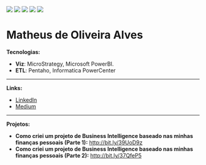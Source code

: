 ![](https://img.shields.io/badge/author-mathdeoliveira-lightgrey)
![](https://img.shields.io/badge/tool-pentaho-red)
![](https://img.shields.io/badge/tool-powercenter-red)
![](https://img.shields.io/badge/tool-powerbi-red)
![](https://img.shields.io/badge/tool-microstrategy-red)

# Matheus de Oliveira Alves



**Tecnologias:** 
* **Viz**: MicroStrategy, Microsoft PowerBI.
* **ETL**: Pentaho, Informatica PowerCenter
---
**Links:**
* [LinkedIn](https://www.linkedin.com/in/matheus-de-oliveira-alves/)
* [Medium](https://medium.com/@matheusdeoliveiraalves)
---
**Projetos:**
* **Como criei um projeto de Business Intelligence baseado nas minhas finanças pessoais (Parte 1):** http://bit.ly/39UoD9z
* **Como criei um projeto de Business Intelligence baseado nas minhas finanças pessoais (Parte 2):** http://bit.ly/37QfeP5
